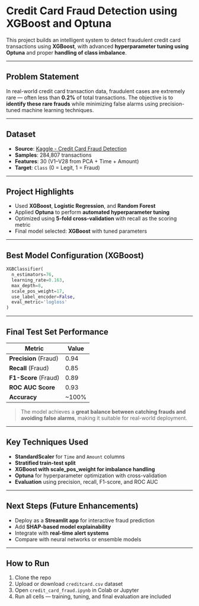 
# Credit Card Fraud Detection using XGBoost and Optuna

This project builds an intelligent system to detect fraudulent credit card transactions using **XGBoost**, with advanced **hyperparameter tuning using Optuna** and proper **handling of class imbalance**.

---

## **Problem Statement**

In real-world credit card transaction data, fraudulent cases are extremely rare — often less than **0.2%** of total transactions. The objective is to **identify these rare frauds** while minimizing false alarms using precision-tuned machine learning techniques.

---

## **Dataset**

- **Source**: [Kaggle - Credit Card Fraud Detection](https://www.kaggle.com/datasets/mlg-ulb/creditcardfraud)
- **Samples**: 284,807 transactions
- **Features**: 30 (V1–V28 from PCA + Time + Amount)
- **Target**: `Class` (0 = Legit, 1 = Fraud)

---

## **Project Highlights**

- Used **XGBoost**, **Logistic Regression**, and **Random Forest**
- Applied **Optuna** to perform **automated hyperparameter tuning**
- Optimized using **5-fold cross-validation** with recall as the scoring metric
- Final model selected: **XGBoost** with tuned parameters

---

## **Best Model Configuration (XGBoost)**

```python
XGBClassifier(
  n_estimators=76,
  learning_rate=0.163,
  max_depth=8,
  scale_pos_weight=17,
  use_label_encoder=False,
  eval_metric='logloss'
)
```

---

## **Final Test Set Performance**

| Metric      | Value  |
|-------------|--------|
| **Precision** (Fraud) | 0.94   |
| **Recall** (Fraud)    | 0.85   |
| **F1-Score** (Fraud)  | 0.89   |
| **ROC AUC Score**     | 0.93   |
| **Accuracy**          | ~100%  |

> The model achieves a **great balance between catching frauds and avoiding false alarms**, making it suitable for real-world deployment.

---

## **Key Techniques Used**

- **StandardScaler** for `Time` and `Amount` columns
- **Stratified train-test split**
- **XGBoost with scale_pos_weight for imbalance handling**
- **Optuna** for hyperparameter optimization with cross-validation
- **Evaluation** using precision, recall, F1-score, and ROC AUC

---

## **Next Steps (Future Enhancements)**

- Deploy as a **Streamlit app** for interactive fraud prediction
- Add **SHAP-based model explainability**
- Integrate with **real-time alert systems**
- Compare with neural networks or ensemble models

---

## **How to Run**

1. Clone the repo
2. Upload or download `creditcard.csv` dataset
3. Open `credit_card_fraud.ipynb` in Colab or Jupyter
4. Run all cells — training, tuning, and final evaluation are included
